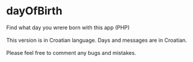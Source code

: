 # dayOfBirth
Find what day you wrere born with this app (PHP)<br>
<br>
This version is in Croatian language. Days and messages are in Croatian.<br>
<br>
Please feel free to comment any bugs and mistakes.
